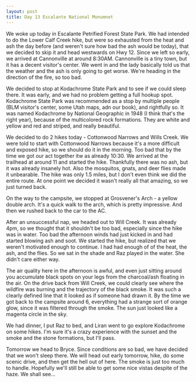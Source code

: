 ```yaml
---
layout: post
title: Day 13 Escalante National Monumnet
---
```


We woke up today in Escalante Petrified Forest State Park. We had intended to do the Lower Calf Creek hike, but were so exhausted from the heat and ash the day before (and weren't sure how bad the ash would be today), that we decided to skip it and head westwards on Hwy 12. Since we left so early, we arrived at Cannonville at around 8:30AM. Cannonville is a tiny town, but it has a decent visitor's center. We went in and the lady basically told us that the weather and the ash is only going to get worse. We're heading in the direction of the fire, so too bad.

We decided to stop at Kodachrome State Park and to see if we could sleep there. It was early, and we had no problem getting a full hookup spot. Kodachrome State Park was recommended as a stop by multiple people (BLM visitor's center, some Utah maps, adn our book), and rightfully so. It was named Kodachrome by National Geographic in 1948 (I think that's the right year), because of the multicolored rock formations. They are white and yellow and red and striped, and really beautiful.

We decided to do 2 hikes today - Cottonwood Narrows and Wills Creek. We were told to start with Cottonwood Narrows because it's a more difficult and exposed hike, so we should do it in the morning. Too bad that by the time we got our act together itw as already 10:30. We arrived at the trailhead at around 11 and started the hike. Thankfully there was no ash, but it was already insanely hot. Also the mosquitos, gnats, and deer flies made it unbearable. The hike was only 1.5 miles, but I don't even think we did the entire route. At one point we decided it wasn't really all that amazing, so we just turned back.

On the way to the campsite, we stopped at Grosvener's Arch - a yellow double arch. It's a quick walk to the arch, which is pretty impressive. And then we rushed back to the car to the AC.

After an unsuccessful nap, we headed out to Will Creek. It was already 4pm, so we thought that it shouldn't be too bad, especially since the hike was in water. Too bad the afternoon winds had just kicked in and had started blowing ash and soot. We started the hike, but realized that we weren't motivated enough to continue. I had had enough of of the heat, the ash, and the flies. So we sat in the shade and Raz played in the water. She didn't care either way.

The air quality here in the afternoon is awful, and even just sitting around you accumulate black spots on your legs from the charcoal/ash floating in the air. On the drive back from Will Creek, we could clearly see where the wildfire was burning and the trajectory of the black smoke. It was such a clearly defined line that it looked as if someone had drawn it. By the time we got back to the campsite around 6, everything had a strange sort of orange glow, since it was filtered through the smoke. The sun just looked like a magenta circle in the sky. 

We had dinner, I put Raz to bed, and Liran went to go explore Kodachrome on some hikes. I'm sure it's a crazy experience with the sunset and the smoke and the stone formations, but I'll pass.

Tomorrow we head to Bryce. Since conditions are so bad, we have decided that we won't sleep there. We will head out early tomorrow, hike, do some scenic drive, and then get the hell out of here. The smoke is just too much to handle. Hopefully we'll still be able to get some nice vistas despite of the haze. We shall see...